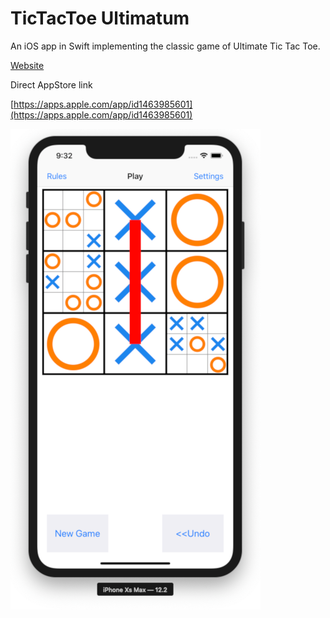 # TicTacToe Ultimatum

An iOS app in Swift implementing the classic game of Ultimate Tic Tac Toe.

[Website](https://www.tictactoeultimatum.com)

Direct AppStore link

[https://apps.apple.com/app/id1463985601](https://apps.apple.com/app/id1463985601)

![TicTacToe Ultimatum screenshot](img/tictactoe-ultimatum.png)
